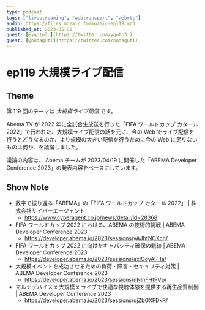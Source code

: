 ```yaml
---
type: podcast
tags: ["livestreaming", "webtransport", "webrtc"]
audio: https://files.mozaic.fm/mozaic-ep119.mp3
published_at: 2023-05-01
guest: [@ygoto3_](https://twitter.com/ygoto3_)
guest: [@nodaguti](https://twitter.com/nodaguti)
---
```


# ep119 大規模ライブ配信

## Theme

第 119 回のテーマは *大規模ライブ配信* です。

Abema TV が 2022 年に全試合生放送を行った「FIFA ワールドカップ カタール 2022」で行われた、大規模ライブ配信の話を元に、今の Web でライブ配信を行うとどうなるのか、より規模の大きい配信を行うために今の Web に足りないものは何か、を議論しました。

議論の内容は、 Abema チームが 2023/04/19 に開催した「ABEMA Developer Conference 2023」の発表内容をベースにしています。


## Show Note

- 数字で振り返る「ABEMA」の「FIFA ワールドカップ カタール 2022」 | 株式会社サイバーエージェント
  - https://www.cyberagent.co.jp/news/detail/id=28368
- FIFA ワールドカップ 2022 における、ABEMA の技術的挑戦 | ABEMA Developer Conference 2023
  - https://developer.abema.io/2023/sessions/yAJhfNCXch/
- FIFA ワールドカップ 2022 に向けたキャパシティ確保の軌跡 | ABEMA Developer Conference 2023
  - https://developer.abema.io/2023/sessions/axlOoyAFHa/
- 大規模イベントを成功させるための負荷・障害・セキュリティ対策 | ABEMA Developer Conference 2023
  - https://developer.abema.io/2023/sessions/nNlnFHfPVp/
- マルチデバイス x 大規模 x ライブで快適な視聴体験を提供する再生品質制御 | ABEMA Developer Conference 2023
  - https://developer.abema.io/2023/sessions/qjZbGXFDkR/